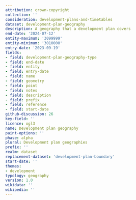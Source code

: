 ```yaml
---
attribution: crown-copyright
collection: ''
consideration: development-plans-and-timetables
dataset: development-plan-geography
description: A geography that a development plan covers
end-date: '2024-07-12'
entity-maximum: '3099999'
entity-minimum: '3010000'
entry-date: '2023-09-19'
fields:
- field: development-plan-geography-type
- field: end-date
- field: entity
- field: entry-date
- field: name
- field: geometry
- field: point
- field: notes
- field: description
- field: prefix
- field: reference
- field: start-date
github-discussion: 26
key-field: ''
licence: ogl3
name: Development plan geography
paint-options: ''
phase: alpha
plural: Development plan geographies
prefix: ''
realm: dataset
replacement-dataset: 'development-plan-boundary'
start-date: ''
themes:
- development
typology: geography
version: 1.0
wikidata: ''
wikipedia: ''
---
```

